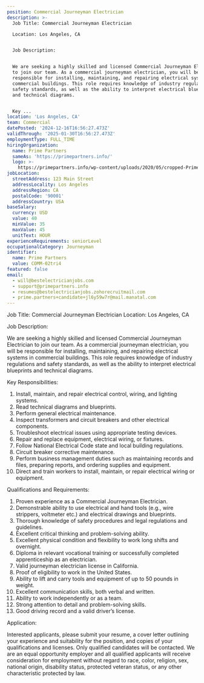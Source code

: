 ```yaml
---
position: Commercial Journeyman Electrician
description: >-
  Job Title: Commercial Journeyman Electrician

  Location: Los Angeles, CA


  Job Description:


  We are seeking a highly skilled and licensed Commercial Journeyman Electrician
  to join our team. As a commercial journeyman electrician, you will be
  responsible for installing, maintaining, and repairing electrical systems in
  commercial buildings. This role requires knowledge of industry regulations and
  safety standards, as well as the ability to interpret electrical blueprints
  and technical diagrams.


  Key ...
location: 'Los Angeles, CA'
team: Commercial
datePosted: '2024-12-16T16:56:27.473Z'
validThrough: '2025-01-30T16:56:27.473Z'
employmentType: FULL_TIME
hiringOrganization:
  name: Prime Partners
  sameAs: 'https://primepartners.info/'
  logo: >-
    https://primepartners.info/wp-content/uploads/2020/05/cropped-Prime-Partners-Logo-NO-BG-1-1.png
jobLocation:
  streetAddress: 123 Main Street
  addressLocality: Los Angeles
  addressRegion: CA
  postalCode: '90001'
  addressCountry: USA
baseSalary:
  currency: USD
  value: 40
  minValue: 35
  maxValue: 45
  unitText: HOUR
experienceRequirements: seniorLevel
occupationalCategory: Journeyman
identifier:
  name: Prime Partners
  value: COMM-02tri4
featured: false
email:
  - will@bestelectricianjobs.com
  - support@primepartners.info
  - resumes@bestelectricianjobs.zohorecruitmail.com
  - prime.partners+candidate+jl6y59w7r@mail.manatal.com
---
```




Job Title: Commercial Journeyman Electrician
Location: Los Angeles, CA

Job Description:

We are seeking a highly skilled and licensed Commercial Journeyman Electrician to join our team. As a commercial journeyman electrician, you will be responsible for installing, maintaining, and repairing electrical systems in commercial buildings. This role requires knowledge of industry regulations and safety standards, as well as the ability to interpret electrical blueprints and technical diagrams.

Key Responsibilities:

1. Install, maintain, and repair electrical control, wiring, and lighting systems.
2. Read technical diagrams and blueprints.
3. Perform general electrical maintenance.
4. Inspect transformers and circuit breakers and other electrical components.
5. Troubleshoot electrical issues using appropriate testing devices.
6. Repair and replace equipment, electrical wiring, or fixtures.
7. Follow National Electrical Code state and local building regulations.
8. Circuit breaker corrective maintenance.
9. Perform business management duties such as maintaining records and files, preparing reports, and ordering supplies and equipment.
10. Direct and train workers to install, maintain, or repair electrical wiring or equipment.

Qualifications and Requirements:

1. Proven experience as a Commercial Journeyman Electrician.
2. Demonstrable ability to use electrical and hand tools (e.g., wire strippers, voltmeter etc.) and electrical drawings and blueprints.
3. Thorough knowledge of safety procedures and legal regulations and guidelines.
4. Excellent critical thinking and problem-solving ability.
5. Excellent physical condition and flexibility to work long shifts and overnight.
6. Diploma in relevant vocational training or successfully completed apprenticeship as an electrician.
7. Valid journeyman electrician license in California.
8. Proof of eligibility to work in the United States.
9. Ability to lift and carry tools and equipment of up to 50 pounds in weight.
10. Excellent communication skills, both verbal and written.
11. Ability to work independently or as a team.
12. Strong attention to detail and problem-solving skills.
13. Good driving record and a valid driver’s license.

Application:

Interested applicants, please submit your resume, a cover letter outlining your experience and suitability for the position, and copies of your qualifications and licenses. Only qualified candidates will be contacted. We are an equal opportunity employer and all qualified applicants will receive consideration for employment without regard to race, color, religion, sex, national origin, disability status, protected veteran status, or any other characteristic protected by law.
